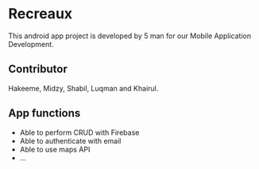 # Recreaux

This android app project is developed by 5 man for our Mobile Application Development.

## Contributor
Hakeeme, Midzy, Shabil, Luqman and Khairul.

## App functions
- Able to perform CRUD with Firebase
- Able to authenticate with email
- Able to use maps API
- ...
